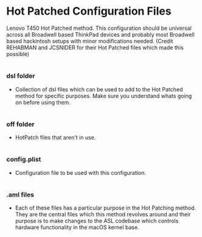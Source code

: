 # Hot Patched Configuration Files

Lenovo T450 Hot Patched method. This configuration should be universal across all Broadwell based ThinkPad devices and probably most Broadwell based hackintosh setups with minor modifications needed. (Credit REHABMAN and JCSNIDER for their Hot Patched files which made this possible)

#

### dsl folder
 
- Collection of dsl files which can be used to add to the Hot Patched method for specific purposes. Make sure you understand whats going on before using them.

#

### off folder

- HotPatch files that aren't in use.

#

### config.plist

- Configuration file to be used with this configuration.

#

### .aml files

- Each of these files has a particular purpose in the Hot Patching method. They are the central files which this method revolves around and their purpose is to make changes to the ASL codebase which controls hardware functionality in the macOS kernel base. 